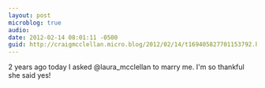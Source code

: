 ```yaml
---
layout: post
microblog: true
audio: 
date: 2012-02-14 08:01:11 -0500
guid: http://craigmcclellan.micro.blog/2012/02/14/t169405827701153792.html
---
```

2 years ago today I asked @laura_mcclellan to marry me. I'm so thankful she said yes!
